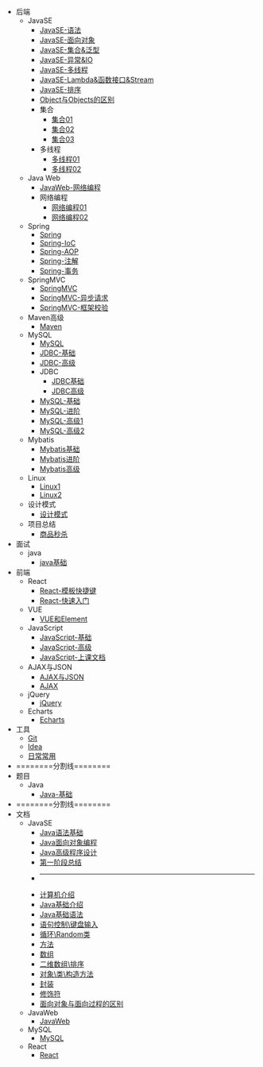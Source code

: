 * 后端
  * JavaSE
    * [JavaSE-语法](backstage/JavaSE/JavaSE.md)
    * [JavaSE-面向对象](backstage/JavaSE/JavaSE-面向对象.md)
    * [JavaSE-集合&泛型](backstage/JavaSE/JavaSE-集合&泛型.md)
    * [JavaSE-异常&IO](backstage/JavaSE/JavaSE-异常&IO.md)
    * [JavaSE-多线程](backstage/JavaSE/JavaSE-多线程.md)
    * [JavaSE-Lambda&函数接口&Stream](backstage/JavaSE/Lambda&函数接口&Stream.md)
    * [JavaSE-排序](backstage/JavaSE/排序算法.md)
    * [Object与Objects的区别](backstage/JavaSE/Object与Objects的区别.md)
    * 集合
      * [集合01](backstage/JavaSE/集合/集合01.md)
      * [集合02](backstage/JavaSE/集合/集合02.md)
      * [集合03](backstage/JavaSE/集合/集合03.md)
    * 多线程
      * [多线程01](backstage/JavaSE/多线程/多线程01.md)
      * [多线程02](backstage/JavaSE/多线程/多线程02.md)
  * Java Web
    * [JavaWeb-网络编程](backstage/Java%20Web/JavaWeb-网络编程.md)
    * 网络编程
      * [网络编程01](backstage/Java%20Web/网络编程/网络编程01.md)
      * [网络编程02](backstage/Java%20Web/网络编程/网络编程02.md)
  * Spring
    * [Spring](backstage/Spring/Spring.md)
    * [Spring-IoC](backstage/Spring/Spring-IoC.md)
    * [Spring-AOP](backstage/Spring/Spring-AOP.md)
    * [Spring-注解](backstage/Spring/Spring-注解.md)
    * [Spring-事务](backstage/Spring/Spring-事务.md)
  * SpringMVC
    * [SpringMVC](backstage/SpringMVC/SpringMVC.md)
    * [SpringMVC-异步请求](backstage/SpringMVC/异步请求.md)
    * [SpringMVC-框架校验](backstage/SpringMVC/框架校验.md)
  * Maven高级
    * [Maven](backstage/Maven高级/Maven高级.md)
  * MySQL
    * [MySQL](backstage/MySQL/MySQL.md)
    * [JDBC-基础](backstage/MySQL/JDBC-基础.md)
    * [JDBC-高级](backstage/MySQL/JDBC-高级.md)
    * JDBC
      * [JDBC基础](backstage/MySQL/JDBC/JDBC基础.md)
      * [JDBC高级](backstage/MySQL/JDBC/JDBC高级.md)
    * [MySQL-基础](backstage/MySQL/MySQL/MySQL基础.md)
    * [MySQL-进阶](backstage/MySQL/MySQL/MySQL进阶.md)
    * [MySQL-高级1](backstage/MySQL/MySQL/MySQL高级1.md)
    * [MySQL-高级2](backstage/MySQL/MySQL/MySQL高级2.md)
  * Mybatis
    * [Mybatis基础](backstage/Mybatis/mybatis基础.md)
    * [Mybatis进阶](backstage/Mybatis/mybatis进阶.md)
    * [Mybatis高级](backstage/Mybatis/mybatis高级.md)
  * Linux
    * [Linux1](backstage/linux/Linux1.md)
    * [Linux2](backstage/linux/Linux2.md)
  * 设计模式
    * [设计模式](backstage/设计模式/设计模式.md)
  * 项目总结
    * [商品秒杀](backstage/项目总结/商品秒杀总结.md)
* 面试
  * java
    * [java基础](interview/Java-基础.md)
* 前端
  * React
    * [React-模板快捷键](frontstage/React/React-模板快捷键.md)
    * [React-快速入门](class_document/React快速入门.md)
  * VUE
    * [VUE和Element](frontstage/VUE/Vue和Element.md)
  * JavaScript
    * [JavaScript-基础](frontstage/javascript/JavaScript基础.md)
    * [JavaScript-高级](frontstage/javascript/JavaScript高级.md)
    * [JavaScript-上课文档](frontstage/javascript/JavaScript快速入门.md)
  * AJAX与JSON
    * [AJAX与JSON](frontstage/AJAX与JSON/AJAX&JSON.md)
    * [AJAX](frontstage/AJAX与JSON/AJAX.md)
  * jQuery
    * [jQuery](frontstage/jQuery/JQuery.md)
  * Echarts
    * [Echarts](frontstage/echarts/)
* 工具
  * [Git](tools/Git/README.md)
  * [Idea](tools/Idea/README.md)
  * [日常常用](tools/Shortcuts/README.md)
* ========分割线========
* 题目
  * Java
    * [Java-基础](backstage/Java.md)
* ========分割线========
* 文档
  * JavaSE
    * [Java语法基础](class_document/01_Java语法基础.md)
    * [Java面向对象编程](class_document/02_Java面向对象编程.md)
    * [Java高级程序设计](class_document/03_Java高级程序设计.md)
    - [第一阶段总结](class_document/第一阶段总结.md)
    * ----------------------------------------
    * [计算机介绍](class_document/before/chapter-1章.md)
    * [Java基础介绍](class_document/before/chapter-2章.md)
    * [Java基础语法](class_document/before/chapter-3章.md)
    * [语句控制\键盘输入](class_document/before/chapter-4章.md)
    * [循环\Random类](class_document/before/chapter-5章.md)
    * [方法](class_document/before/chapter-6章.md)
    * [数组](class_document/before/chapter-7章.md)
    * [二维数组\排序](class_document/before/chapter-8章.md)
    * [对象\类\构造方法](class_document/before/chapter-9章.md)
    * [封装](class_document/before/java的封装.md)
    * [修饰符](class_document/before/java的修饰符.md)
    * [面向对象与面向过程的区别](class_document/before/面向过程和面向对象的区别.md)
  * JavaWeb
    * [JavaWeb](class_document/JavaWeb.md)
  * MySQL
    * [MySQL](class_document/MySQL.md)
  * React
    * [React](class_document/React快速入门.md)
